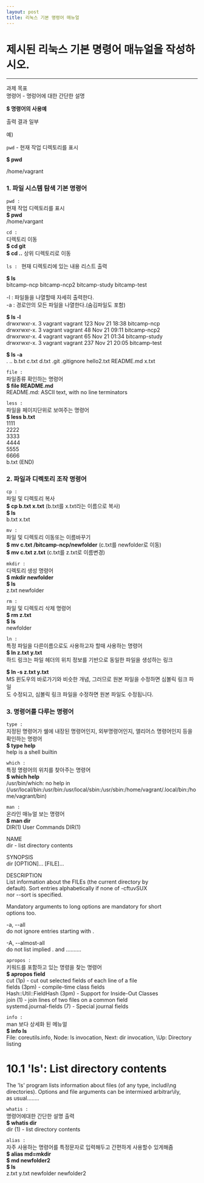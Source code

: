```yaml
---
layout: post
title: 리눅스 기본 명령어 매뉴얼
---
```


제시된 리눅스 기본 명령어 매뉴얼을 작성하시오.
=========================   
**************************

과제 목표   
명령어 - 명렁어에 대한 간단한 설명   

 **$ 명령어의 사용예**   

출력 결과 일부   

예)

`pwd` - 현재 작업 디렉토리를 표시   

 **$ pwd**   

/home/vagrant

### 1. 파일 시스템 탐색 기본 명령어

`pwd : `   
현재 작업 디렉토리를 표시   
 **$ pwd**   
/home/vargant

`cd : `   
디렉토리 이동   
 **$ cd git**   
 **$ cd ..** 상위 디렉토리로 이동   

`ls : `
현재 디렉토리에 있는 내용 리스트 출력

 **$ ls**   
bitcamp-ncp bitcamp-ncp2 bitcamp-study bitcamp-test

-l : 파일들을 나열할때 자세히 출력한다.   
-a : 경로안의 모든 파일을 나열한다.(숨김파일도 포함)

 **$ ls -l**   
drwxrwxr-x. 3 vagrant vagrant 123 Nov 21 18:38 bitcamp-ncp   
drwxrwxr-x. 3 vagrant vagrant  48 Nov 21 09:11 bitcamp-ncp2   
drwxrwxr-x. 4 vagrant vagrant  65 Nov 21 01:34 bitcamp-study   
drwxrwxr-x. 3 vagrant vagrant 237 Nov 21 20:05 bitcamp-test   

 **$ ls -a**   
.  ..  b.txt  c.txt  d.txt  .git  .gitignore  hello2.txt  README.md  x.txt

`file : `   
파일종류 확인하는 명령어   
 **$ file README.md**   
README.md: ASCII text, with no line terminators

`less : `   
파일을 페이지단위로 보여주는 명령어   
 **$ less b.txt**   
1111   
2222   
3333   
4444   
5555   
6666   
b.txt (END)

 

### 2. 파일과 디렉토리 조작 명령어

`cp : `   
파일 및 디렉토리 복사   
 **$ cp b.txt x.txt** (b.txt를 x.txt라는 이름으로 복사)   
 **$ ls**   
b.txt x.txt

`mv : `   
파일 및 디렉토리 이동또는 이름바꾸기   
 **$ mv c.txt /bitcamp-ncp/newfolder** (c.txt를 newfolder로 이동)   
 **$ mv c.txt z.txt** (c.txt를 z.txt로 이름변경)   

`mkdir : `   
디렉토리 생성 명령어   
 **$ mkdir newfolder**   
 **$ ls**   
z.txt newfolder   

`rm : `   
파일 및 디렉토리 삭제 명령어   
 **$ rm z.txt**   
 **$ ls**   
newfolder   

`ln : `   
특정 파일을 다른이름으로도 사용하고자 할때 사용하는 명령어   
 **$ ln z.txt y.txt**   
하드 링크는 파일 헤더의 위치 정보를 기반으로 동일한 파일을 생성하는 링크   

 **$ ln -s z.txt y.txt**   
MS 윈도우의 바로가기와 비슷한 개념, 그러므로 원본 파일을 수정하면 심볼릭 링크 파일   
도 수정되고, 심볼릭 링크 파일을 수정하면 원본 파일도 수정됩니다.   


### 3. 명령어를 다루는 명령어   

`type : `   
지정된 명령어가 쉘에 내장된 명령어인지, 외부명령어인지, 앨리어스 명령어인지 등을 확인하는 명령어   
 **$ type help**   
help is a shell builtin   

`which : `   
특정 명령어의 위치를 찾아주는 명령어   
 **$ which help**   
/usr/bin/which: no help in (/usr/local/bin:/usr/bin:/usr/local/sbin:/usr/sbin:/home/vagrant/.local/bin:/home/vagrant/bin)   

`man : `   
온라인 매뉴얼 보는 명령어   
 **$ man dir**   
DIR(1)                     User Commands                     DIR(1)   

NAME   
       dir - list directory contents   

SYNOPSIS   
       dir [OPTION]... [FILE]...   

DESCRIPTION   
List  information  about the FILEs (the current directory by   
default).  Sort entries alphabetically if none of  -cftuvSUX   
nor --sort is specified.   

Mandatory  arguments to long options are mandatory for short   
options too.   

-a, --all   
do not ignore entries starting with .   

-A, --almost-all   
do not list implied . and ..........   

`apropos : `   
키워드를 포함하고 있는 명령을 찾는 명령어   
 **$ apropos field**   
cut (1p)             - cut out selected fields of each line of a file   
fields (3pm)         - compile-time class fields   
Hash::Util::FieldHash (3pm) - Support for Inside-Out Classes   
join (1)             - join lines of two files on a common field   
systemd.journal-fields (7) - Special journal fields   

`info : `   
man 보다 상세화 된 메뉴얼   
 **$ info ls**   
File: coreutils.info,  Node: ls invocation,  Next: dir invocation,  \Up: Directory listing   

10.1 'ls': List directory contents   
 ==================================   

The 'ls' program lists information about files (of any type, includi\ng   
directories).  Options and file arguments can be intermixed arbitrar\ily,   
as usual........   

`whatis : `   
명령어에대한 간단한 설명 출력   
 **$ whatis dir**   
 dir (1)              - list directory contents   

`alias : `   
자주 사용하는 명령어를 특정문자로 입력해두고 간편하게 사용할수 있게해줌   
 **$ alias md=mkdir**   
 **$ md newfolder2**   
 **$ ls**   
z.txt y.txt newfolder newfolder2   
 